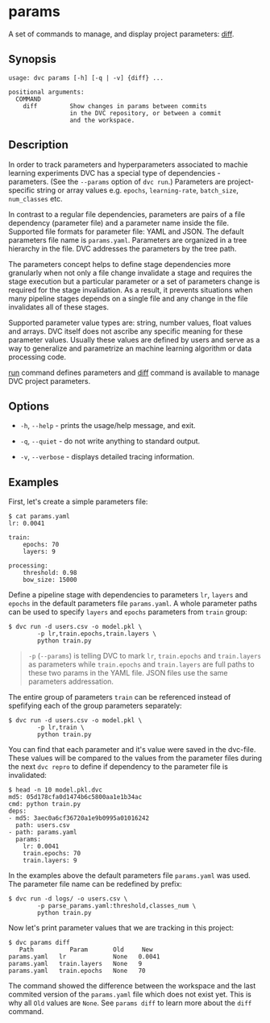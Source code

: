 # params

A set of commands to manage, and display project parameters:
[diff](/doc/command-reference/params/diff).

## Synopsis

```usage
usage: dvc params [-h] [-q | -v] {diff} ...

positional arguments:
  COMMAND
    diff         Show changes in params between commits
                 in the DVC repository, or between a commit
                 and the workspace.
```

## Description

In order to track parameters and hyperparameters associated to machie learning
experiments DVC has a special type of <abbr>dependencies</abbr> - parameters.
(See the `--params` option of `dvc run`.) Parameters are project-specific string
or array values e.g. `epochs`, `learning-rate`, `batch_size`, `num_classes` etc.

In contrast to a regular file <abbr>dependencies</abbr>, parameters are pairs of
a file dependency (parameter file) and a parameter name inside the file.
Supported file formats for parameter file: YAML and JSON. The default parameters
file name is `params.yaml`. Parameters are organized in a tree hierarchy in the
file. DVC addresses the parameters by the tree path.

The parameters concept helps to define stage dependencies more granularly when
not only a file change invalidate a stage and requires the stage execution but a
particular parameter or a set of parameters change is required for the stage
invalidation. As a result, it prevents situations when many pipeline stages
depends on a single file and any change in the file invalidates all of these
stages.

Supported parameter value types are: string, number values, float values and
arrays. DVC itself does not ascribe any specific meaning for these parameter
values. Usually these values are defined by users and serve as a way to
generalize and parametrize an machine learning algorithm or data processing
code.

[run](/doc/command-reference/run) command defines parameters and
[diff](/doc/command-reference/params/diff) command is available to manage
<abbr>DVC project</abbr> parameters.

## Options

- `-h`, `--help` - prints the usage/help message, and exit.

- `-q`, `--quiet` - do not write anything to standard output.

- `-v`, `--verbose` - displays detailed tracing information.

## Examples

First, let's create a simple parameters file:

```dvc
$ cat params.yaml
lr: 0.0041

train:
    epochs: 70
    layers: 9

processing:
    threshold: 0.98
    bow_size: 15000
```

Define a pipeline stage with dependencies to parameters `lr`, `layers` and
`epochs` in the default parameters file `params.yaml`. A whole parameter paths
can be used to specify `layers` and `epochs` parameters from `train` group:

```dvc
$ dvc run -d users.csv -o model.pkl \
        -p lr,train.epochs,train.layers \
        python train.py
```

> `-p` (`--params`) is telling DVC to mark `lr`, `train.epochs` and
> `train.layers` as parameters while `train.epochs` and `train.layers` are full
> paths to these two params in the YAML file. JSON files use the same parameters
> addressation.

The entire group of parameters `train` can be referenced instead of spefifying
each of the group parameters separately:

```dvc
$ dvc run -d users.csv -o model.pkl \
        -p lr,train \
        python train.py
```

You can find that each parameter and it's value were saved in the dvc-file.
These values will be compared to the values from the parameter files during the
next `dvc repro` to define if dependency to the parameter file is invalidated:

```dvc
$ head -n 10 model.pkl.dvc
md5: 05d178cfa0d1474b6c5800aa1e1b34ac
cmd: python train.py
deps:
- md5: 3aec0a6cf36720a1e9b0995a01016242
  path: users.csv
- path: params.yaml
  params:
    lr: 0.0041
    train.epochs: 70
    train.layers: 9
```

In the examples above the default parameters file `params.yaml` was used. The
parameter file name can be redefined by prefix:

```dvc
$ dvc run -d logs/ -o users.csv \
        -p parse_params.yaml:threshold,classes_num \
        python train.py
```

Now let's print parameter values that we are tracking in this
<abbr>project</abbr>:

```dvc
$ dvc params diff
   Path          Param       Old     New
params.yaml   lr             None   0.0041
params.yaml   train.layers   None   9
params.yaml   train.epochs   None   70
```

The command showed the difference between the workspace and the last commited
version of the `params.yaml` file which does not exist yet. This is why all
`Old` values are `None`. See `params diff` to learn more about the `diff`
command.
